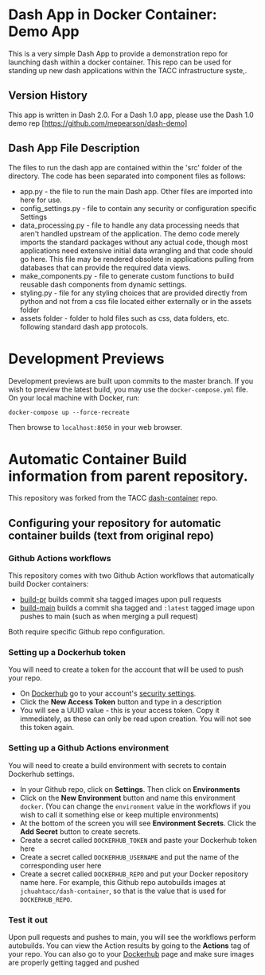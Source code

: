 # Dash App in Docker Container: Demo App
This is a very simple Dash App to provide a demonstration repo for launching dash within a docker container. This repo can be used for standing up new dash applications within the TACC infrastructure syste,.


## Version History
This app is written in Dash 2.0.  For a Dash 1.0 app, please use the Dash 1.0 demo rep [https://github.com/mepearson/dash-demo]

## Dash App File Description
The files to run the dash app are contained within the 'src' folder of the directory. The code has been separated into component files as follows:
* app.py - the file to run the main Dash app. Other files are imported into here for use.
* config_settings.py - file to contain any security or configuration specific Settings
* data_processing.py - file to handle any data processing needs that aren't handled upstream of the application. The demo code merely imports the standard packages without any actual code, though most applications need extensive initial data wrangling and that code should go here. This file may be rendered obsolete in applications pulling from databases that can provide the required data views.
* make_components.py - file to generate custom functions to build reusable dash components from dynamic settings.
* styling.py - file for any styling choices that are provided directly from python and not from a css file located either externally or in the assets folder
* assets folder - folder to hold files such as css, data folders, etc. following standard dash app protocols.

# Development Previews

Development previews are built upon commits to the master branch. If you wish to preview the latest
build, you may use the `docker-compose.yml` file. On your local machine with Docker, run:

```
docker-compose up --force-recreate
```

Then browse to `localhost:8050` in your web browser.

# Automatic Container Build information from parent repository.
This repository was forked from the TACC [dash-container](https://github.com/TACC/dash-container) repo.  

## Configuring your repository for automatic container builds (text from original repo)

### Github Actions workflows

This repository comes with two Github Action workflows that automatically build Docker containers:

- [build-pr](./github/workflows/build-pr) builds commit sha tagged
images upon pull requests
- [build-main](./github/workflows/build-main) builds a commit sha tagged and `:latest` tagged image upon
pushes to main (such as when merging a pull request)

Both require specific Github repo configuration.

### Setting up a Dockerhub token

You will need to create a token for the account that will be used to push your repo.

- On [Dockerhub](https://hub.docker.com) go to your account's [security settings](https://hub.docker.com/settings/security).
- Click the **New Access Token** button and type in a description
- You will see a UUID value - this is your access token. Copy it immediately, as these can only
be read upon creation. You will not see this token again.

### Setting up a Github Actions environment

You will need to create a build environment with secrets to contain Dockerhub settings.

- In your Github repo, click on **Settings**. Then click on **Environments**
- Click on the **New Environment** button and name this environment `docker`. (You can change the
`environment` value in the workflows if you wish to call it something else or keep multiple environments)
- At the bottom of the screen you will see **Environment Secrets**. Click the **Add Secret** button to create secrets.
- Create a secret called `DOCKERHUB_TOKEN` and paste your Dockerhub token here
- Create a secret called `DOCKERHUB_USERNAME` and put the name of the corresponding user here
- Create a secret called `DOCKERHUB_REPO` and put your Docker repository name here. For example, this Github repo
autobuilds images at `jchuahtacc/dash-container`, so that is the value that is used for `DOCKERHUB_REPO`.

### Test it out

Upon pull requests and pushes to main, you will see the workflows perform autobuilds. You can
view the Action results by going to the **Actions** tag of your repo. You can also go to your [Dockerhub](https://hub.docker.com) page and make sure images are properly getting tagged and pushed
